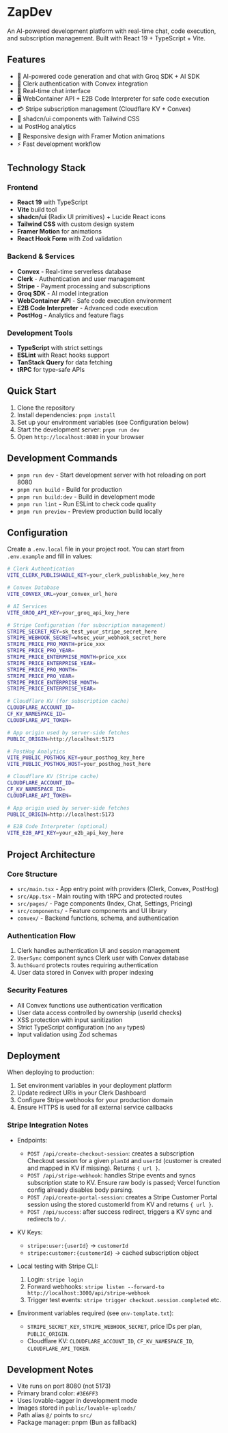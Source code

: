 # ZapDev

An AI-powered development platform with real-time chat, code execution, and subscription management. Built with React 19 + TypeScript + Vite.

## Features

- 🤖 AI-powered code generation and chat with Groq SDK + AI SDK
- 🔐 Clerk authentication with Convex integration
- 💬 Real-time chat interface
- 🖥️ WebContainer API + E2B Code Interpreter for safe code execution
- 💳 Stripe subscription management (Cloudflare KV + Convex)
- 🎨 shadcn/ui components with Tailwind CSS
- 📊 PostHog analytics
- 📱 Responsive design with Framer Motion animations
- ⚡ Fast development workflow

## Technology Stack

### Frontend
- **React 19** with TypeScript
- **Vite** build tool
- **shadcn/ui** (Radix UI primitives) + Lucide React icons
- **Tailwind CSS** with custom design system
- **Framer Motion** for animations
- **React Hook Form** with Zod validation

### Backend & Services
- **Convex** - Real-time serverless database
- **Clerk** - Authentication and user management
- **Stripe** - Payment processing and subscriptions
- **Groq SDK** - AI model integration
- **WebContainer API** - Safe code execution environment
- **E2B Code Interpreter** - Advanced code execution
- **PostHog** - Analytics and feature flags

### Development Tools
- **TypeScript** with strict settings
- **ESLint** with React hooks support
- **TanStack Query** for data fetching
- **tRPC** for type-safe APIs

## Quick Start

1. Clone the repository
2. Install dependencies: `pnpm install`
3. Set up your environment variables (see Configuration below)
4. Start the development server: `pnpm run dev`
5. Open `http://localhost:8080` in your browser

## Development Commands

- `pnpm run dev` - Start development server with hot reloading on port 8080
- `pnpm run build` - Build for production 
- `pnpm run build:dev` - Build in development mode
- `pnpm run lint` - Run ESLint to check code quality
- `pnpm run preview` - Preview production build locally

## Configuration

Create a `.env.local` file in your project root. You can start from `.env.example` and fill in values:

```bash
# Clerk Authentication
VITE_CLERK_PUBLISHABLE_KEY=your_clerk_publishable_key_here

# Convex Database
VITE_CONVEX_URL=your_convex_url_here

# AI Services
VITE_GROQ_API_KEY=your_groq_api_key_here

# Stripe Configuration (for subscription management)
STRIPE_SECRET_KEY=sk_test_your_stripe_secret_here
STRIPE_WEBHOOK_SECRET=whsec_your_webhook_secret_here
STRIPE_PRICE_PRO_MONTH=price_xxx
STRIPE_PRICE_PRO_YEAR=
STRIPE_PRICE_ENTERPRISE_MONTH=price_xxx
STRIPE_PRICE_ENTERPRISE_YEAR=
STRIPE_PRICE_PRO_MONTH=
STRIPE_PRICE_PRO_YEAR=
STRIPE_PRICE_ENTERPRISE_MONTH=
STRIPE_PRICE_ENTERPRISE_YEAR=

# Cloudflare KV (for subscription cache)
CLOUDFLARE_ACCOUNT_ID=
CF_KV_NAMESPACE_ID=
CLOUDFLARE_API_TOKEN=

# App origin used by server-side fetches
PUBLIC_ORIGIN=http://localhost:5173

# PostHog Analytics
VITE_PUBLIC_POSTHOG_KEY=your_posthog_key_here
VITE_PUBLIC_POSTHOG_HOST=your_posthog_host_here

# Cloudflare KV (Stripe cache)
CLOUDFLARE_ACCOUNT_ID=
CF_KV_NAMESPACE_ID=
CLOUDFLARE_API_TOKEN=

# App origin used by server-side fetches
PUBLIC_ORIGIN=http://localhost:5173

# E2B Code Interpreter (optional)
VITE_E2B_API_KEY=your_e2b_api_key_here
```

## Project Architecture

### Core Structure
- `src/main.tsx` - App entry point with providers (Clerk, Convex, PostHog)
- `src/App.tsx` - Main routing with tRPC and protected routes
- `src/pages/` - Page components (Index, Chat, Settings, Pricing)
- `src/components/` - Feature components and UI library
- `convex/` - Backend functions, schema, and authentication

### Authentication Flow
1. Clerk handles authentication UI and session management
2. `UserSync` component syncs Clerk user with Convex database
3. `AuthGuard` protects routes requiring authentication
4. User data stored in Convex with proper indexing

### Security Features
- All Convex functions use authentication verification
- User data access controlled by ownership (userId checks)
- XSS protection with input sanitization
- Strict TypeScript configuration (no `any` types)
- Input validation using Zod schemas

## Deployment

When deploying to production:

1. Set environment variables in your deployment platform
2. Update redirect URIs in your Clerk Dashboard
3. Configure Stripe webhooks for your production domain
4. Ensure HTTPS is used for all external service callbacks

### Stripe Integration Notes

- Endpoints:
  - `POST /api/create-checkout-session`: creates a subscription Checkout session for a given `planId` and `userId` (customer is created and mapped in KV if missing). Returns `{ url }`.
  - `POST /api/stripe-webhook`: handles Stripe events and syncs subscription state to KV. Ensure raw body is passed; Vercel function config already disables body parsing.
  - `POST /api/create-portal-session`: creates a Stripe Customer Portal session using the stored customerId from KV and returns `{ url }`.
  - `POST /api/success`: after success redirect, triggers a KV sync and redirects to `/`.

- KV Keys:
  - `stripe:user:{userId}` -> `customerId`
  - `stripe:customer:{customerId}` -> cached subscription object

- Local testing with Stripe CLI:
  1. Login: `stripe login`
  2. Forward webhooks: `stripe listen --forward-to http://localhost:3000/api/stripe-webhook`
  3. Trigger test events: `stripe trigger checkout.session.completed` etc.

- Environment variables required (see `env-template.txt`):
  - `STRIPE_SECRET_KEY`, `STRIPE_WEBHOOK_SECRET`, price IDs per plan, `PUBLIC_ORIGIN`.
  - Cloudflare KV: `CLOUDFLARE_ACCOUNT_ID`, `CF_KV_NAMESPACE_ID`, `CLOUDFLARE_API_TOKEN`.

## Development Notes

- Vite runs on port 8080 (not 5173)
- Primary brand color: `#3E6FF3`
- Uses lovable-tagger in development mode
- Images stored in `public/lovable-uploads/`
- Path alias `@/` points to `src/`
- Package manager: pnpm (Bun as fallback)
